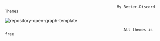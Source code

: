                                                       My Better-Discord Themes

![repository-open-graph-template](https://user-images.githubusercontent.com/44953964/131210015-05650e0a-9b97-48a1-b96a-9392eb7595e9.png)

                                                         All themes is free 
